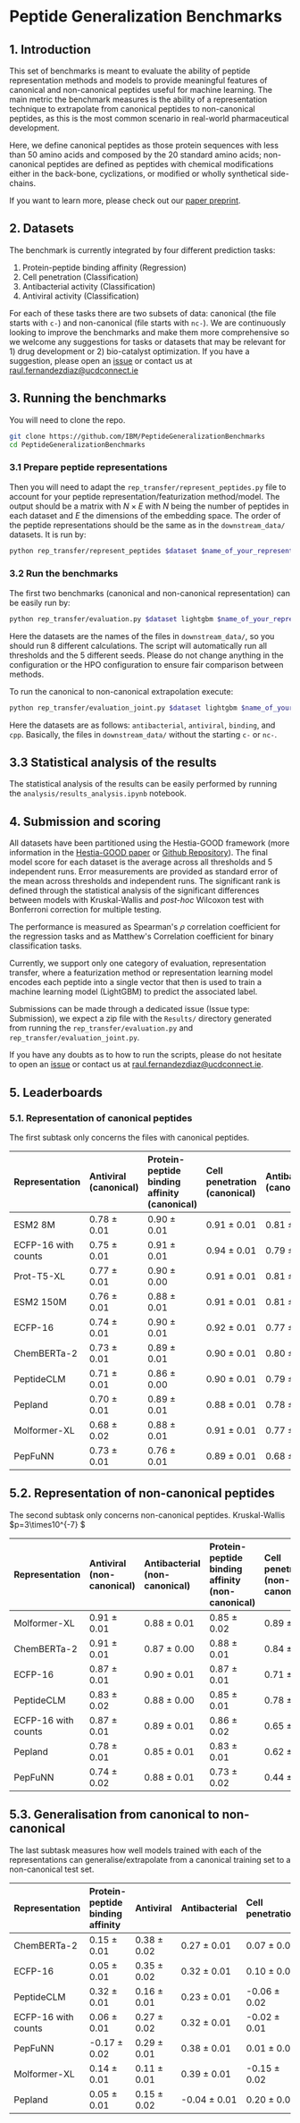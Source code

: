 # Peptide Generalization Benchmarks

## 1. Introduction

This set of benchmarks is meant to evaluate the  ability of peptide representation methods and models to provide meaningful features of canonical and non-canonical peptides useful for machine learning. The main metric the benchmark measures is the ability of a representation technique to extrapolate from canonical peptides to non-canonical peptides, as this is the most common scenario in real-world pharmaceutical development.

Here, we define canonical peptides as those protein sequences with less than 50 amino acids and composed by the 20 standard amino acids; non-canonical peptides are defined as peptides with chemical modifications either in the back-bone, cyclizations, or modified or wholly synthetical side-chains.

If you want to learn more, please check out our [paper preprint](https://chemrxiv.org/engage/chemrxiv/article-details/67d2f3ae81d2151a023d64f8).

## 2. Datasets

The benchmark is currently integrated by four different prediction tasks:

1. Protein-peptide binding affinity (Regression)
2. Cell penetration (Classification)
3. Antibacterial activity (Classification)
4. Antiviral activity (Classification)

For each of these tasks there are two subsets of data: canonical (the file starts with `c-`) and non-canonical (file starts with `nc-`). We are continuously looking to improve the benchmarks and make them more comprehensive so we welcome any suggestions for tasks or datasets that may be relevant for 1) drug development or 2) bio-catalyst optimization. If you have a suggestion, please open an [issue](https://github.com/IBM/PeptideGeneralizationBenchmarks/issues) or contact us at [raul.fernandezdiaz@ucdconnect.ie](mailto:raul.fernandezdiaz@ucdconnect.ie)

## 3. Running the benchmarks

You will need to clone the repo.

```bash
git clone https://github.com/IBM/PeptideGeneralizationBenchmarks
cd PeptideGeneralizationBenchmarks
```

### 3.1 Prepare peptide representations

Then you will need to adapt the `rep_transfer/represent_peptides.py` file to account for your peptide representation/featurization method/model. The output should be a matrix with $`N \times E`$ with $`N`$ being the number of peptides in each dataset and $`E`$ the dimensions of the embedding space. The order of the peptide representations should be the same as in the `downstream_data/` datasets. It is run by:

```bash
python rep_transfer/represent_peptides $dataset $name_of_your_representation
```

### 3.2 Run the benchmarks

The first two benchmarks (canonical and non-canonical representation) can be easily run by:

```bash
python rep_transfer/evaluation.py $dataset lightgbm $name_of_your_representation
```

Here the datasets are the names of the files in `downstream_data/`, so you should run 8 different calculations. The script will automatically run all thresholds and the 5 different seeds. Please do not change anything in the configuration or the HPO configuration to ensure fair comparison between methods.

To run the canonical to non-canonical extrapolation execute:

```bash
python rep_transfer/evaluation_joint.py $dataset lightgbm $name_of_your_representation canonical
```

Here the datasets are as follows: `antibacterial`, `antiviral`, `binding`, and `cpp`. Basically, the files in `downstream_data/` without the starting `c-` or `nc-`.


## 3.3 Statistical analysis of the results

The statistical analysis of the results can be easily performed by running the `analysis/results_analysis.ipynb` notebook.


## 4. Submission and scoring

All datasets have been partitioned using the Hestia-GOOD framework (more information in the [Hestia-GOOD paper](https://openreview.net/pdf?id=qFZnAC4GHR) or [Github Repository](https://github.com/IBM/Hestia-GOOD)). The final model score for each dataset is the average across all thresholds and 5 independent runs. Error measurements are provided as standard error of the mean across thresholds and independent runs. The significant rank is defined through the statistical analysis of the significant differences between models with Kruskal-Wallis and *post-hoc* Wilcoxon test with Bonferroni correction for multiple testing.

The performance is measured as Spearman's $\rho$ correlation coefficient for the regression tasks and as Matthew's Correlation coefficient for binary classification tasks. 

Currently, we support only one category of evaluation, representation transfer, where a featurization method or representation learning model encodes each peptide into a single vector that then is used to train a machine learning model (LightGBM) to predict the associated label.

Submissions can be made through a dedicated issue (Issue type: Submission), we expect a zip file with the `Results/` directory generated from running the `rep_transfer/evaluation.py` and `rep_transfer/evaluation_joint.py`.

If you have any doubts as to how to run the scripts, please do not hesitate to open an [issue](https://github.com/IBM/PeptideGeneralizationBenchmarks/issues) or contact us at [raul.fernandezdiaz@ucdconnect.ie](mailto:raul.fernandezdiaz@ucdconnect.ie).

## 5. Leaderboards

### 5.1. Representation of canonical peptides

The first subtask only concerns the files with canonical peptides. 

| Representation      | Antiviral (canonical)   | Protein-peptide binding affinity (canonical)   | Cell penetration (canonical)   | Antibacterial (canonical)   | Average     | Significant rank   |
|:--------------------|:------------------------|:-----------------------------------------------|:-------------------------------|:----------------------------|:------------|:-------------------|
| ESM2 8M             | 0.78 ± 0.01             | 0.90 ± 0.01                                    | 0.91 ± 0.01                    | 0.81 ± 0.02                 | 0.85 ± 0.01 | **--1--**          |
| ECFP-16 with counts | 0.75 ± 0.01             | 0.91 ± 0.01                                    | 0.94 ± 0.01                    | 0.79 ± 0.02                 | 0.84 ± 0.01 | **--1--**          |
| Prot-T5-XL          | 0.77 ± 0.01             | 0.90 ± 0.00                                    | 0.91 ± 0.01                    | 0.81 ± 0.02                 | 0.84 ± 0.01 | **--1--**          |
| ESM2 150M           | 0.76 ± 0.01             | 0.88 ± 0.01                                    | 0.91 ± 0.01                    | 0.81 ± 0.02                 | 0.83 ± 0.01 | 2                  |
| ECFP-16             | 0.74 ± 0.01             | 0.90 ± 0.01                                    | 0.92 ± 0.01                    | 0.77 ± 0.02                 | 0.83 ± 0.01 | 2                  |
| ChemBERTa-2         | 0.73 ± 0.01             | 0.89 ± 0.01                                    | 0.90 ± 0.01                    | 0.80 ± 0.02                 | 0.82 ± 0.01 | 2                  |
| PeptideCLM          | 0.71 ± 0.01             | 0.86 ± 0.00                                    | 0.90 ± 0.01                    | 0.79 ± 0.02                 | 0.81 ± 0.01 | 3                  |
| Pepland             | 0.70 ± 0.01             | 0.89 ± 0.01                                    | 0.88 ± 0.01                    | 0.78 ± 0.02                 | 0.81 ± 0.01 | 3                  |
| Molformer-XL        | 0.68 ± 0.02             | 0.88 ± 0.01                                    | 0.91 ± 0.01                    | 0.77 ± 0.02                 | 0.80 ± 0.01 | 4                  |
| PepFuNN             | 0.73 ± 0.01             | 0.76 ± 0.01                                    | 0.89 ± 0.01                    | 0.68 ± 0.02                 | 0.76 ± 0.01 | 5                  |

## 5.2. Representation of non-canonical peptides

The second subtask only concerns non-canonical peptides. Kruskal-Wallis $p=3\times10^{-7} $

| Representation      | Antiviral (non-canonical)   | Antibacterial (non-canonical)   | Protein-peptide binding affinity (non-canonical)   | Cell penetration (non-canonical)   | Average     | Significant rank   |
|:--------------------|:----------------------------|:--------------------------------|:---------------------------------------------------|:-----------------------------------|:------------|:-------------------|
| Molformer-XL        | 0.91 ± 0.01                 | 0.88 ± 0.01                     | 0.85 ± 0.02                                        | 0.89 ± 0.01                        | 0.88 ± 0.01 | **--1--**          |
| ChemBERTa-2         | 0.91 ± 0.01                 | 0.87 ± 0.00                     | 0.88 ± 0.01                                        | 0.84 ± 0.02                        | 0.88 ± 0.01 | **--1--**          |
| ECFP-16             | 0.87 ± 0.01                 | 0.90 ± 0.01                     | 0.87 ± 0.01                                        | 0.71 ± 0.02                        | 0.84 ± 0.01 | **--1--**          |
| PeptideCLM          | 0.83 ± 0.02                 | 0.88 ± 0.00                     | 0.85 ± 0.01                                        | 0.78 ± 0.01                        | 0.83 ± 0.01 | 2                  |
| ECFP-16 with counts | 0.87 ± 0.01                 | 0.89 ± 0.01                     | 0.86 ± 0.02                                        | 0.65 ± 0.04                        | 0.82 ± 0.01 | 3                  |
| Pepland             | 0.78 ± 0.01                 | 0.85 ± 0.01                     | 0.83 ± 0.01                                        | 0.62 ± 0.02                        | 0.77 ± 0.01 | 3                  |
| PepFuNN             | 0.74 ± 0.02                 | 0.88 ± 0.01                     | 0.73 ± 0.02                                        | 0.44 ± 0.01                        | 0.70 ± 0.02 | 4                  |


## 5.3. Generalisation from canonical to non-canonical

The last subtask measures how well models trained with each of the representations can generalise/extrapolate from a canonical training set to a non-canonical test set.

| Representation      | Protein-peptide binding affinity   | Antiviral   | Antibacterial   | Cell penetration   | Average     | Significant rank   |
|:--------------------|:-----------------------------------|:------------|:----------------|:-------------------|:------------|:-------------------|
| ChemBERTa-2         | 0.15 ± 0.01                        | 0.38 ± 0.02 | 0.27 ± 0.01     | 0.07 ± 0.01        | 0.22 ± 0.01 | **--1--**          |
| ECFP-16             | 0.05 ± 0.01                        | 0.35 ± 0.02 | 0.32 ± 0.01     | 0.10 ± 0.02        | 0.20 ± 0.01 | 2                  |
| PeptideCLM          | 0.32 ± 0.01                        | 0.16 ± 0.01 | 0.23 ± 0.01     | -0.06 ± 0.02       | 0.16 ± 0.01 | 3                  |
| ECFP-16 with counts | 0.06 ± 0.01                        | 0.27 ± 0.02 | 0.32 ± 0.01     | -0.02 ± 0.01       | 0.15 ± 0.01 | 4                  |
| PepFuNN             | -0.17 ± 0.02                       | 0.29 ± 0.01 | 0.38 ± 0.01     | 0.01 ± 0.02        | 0.11 ± 0.02 | 5                  |
| Molformer-XL        | 0.14 ± 0.01                        | 0.11 ± 0.01 | 0.39 ± 0.01     | -0.15 ± 0.02       | 0.11 ± 0.02 | 6                  |
| Pepland             | 0.05 ± 0.01                        | 0.15 ± 0.02 | -0.04 ± 0.01    | 0.20 ± 0.02        | 0.10 ± 0.01 | 7                  |
